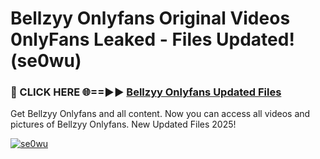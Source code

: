 # Bellzyy Onlyfans Original Videos 0nlyFans Leaked - Files Updated! (se0wu)

<h3>🔴 CLICK HERE 🌐==►► <a href="https://tinyurl.com/ehrbuxhb" rel="nofollow">Bellzyy Onlyfans Updated Files</a></h3>

Get Bellzyy Onlyfans and all content. Now you can access all videos and pictures of Bellzyy Onlyfans. New Updated Files 2025!

[![se0wu](https://i.imgur.com/lVYEuWS.gif)](https://tinyurl.com/ehrbuxhb)
